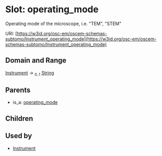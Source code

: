 
# Slot: operating_mode

Operating mode of the microscope, i.e. "TEM", "STEM"

URI: [https://w3id.org/osc-em/oscem-schemas-subtomo/Instrument_operating_mode](https://w3id.org/osc-em/oscem-schemas-subtomo/Instrument_operating_mode)


## Domain and Range

[Instrument](Instrument.md) &#8594;  <sub>0..1</sub> [String](types/String.md)

## Parents

 *  is_a: [operating_mode](operating_mode.md)

## Children


## Used by

 * [Instrument](Instrument.md)
